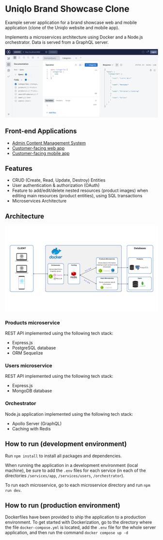 # Uniqlo Brand Showcase Clone

Example server application for a brand showcase web and mobile application (clone of the Uniqlo website and mobile app). 

Implements a microservices architecture using Docker and a Node.js orchestrator. Data is served from a GraphQL server.

![GraphQL server](./demo-graphql.PNG)

## Front-end Applications
 - [Admin Content Management System](https://github.com/ValYauw/brand-showcase-uniqlo-clone/tree/main/frontend-cms)
 - [Customer-facing web app](https://github.com/ValYauw/brand-showcase-uniqlo-clone-client-user/tree/main/frontend-landing-page)
 - [Customer-facing mobile app](https://github.com/ValYauw/brand-showcase-uniqlo-clone-client-mobile/tree/main/mobile-application)

## Features 

 - CRUD (Create, Read, Update, Destroy) Entities
 - User authentication & authorization (OAuth)
 - Feature to add/edit/delete nested resources (product images) when editing main resources (product entities), using SQL transactions
 - Microservices Architecture

## Architecture

![Microservices Architecture](tech-stack.png)

### Products microservice

REST API implemented using the following tech stack:
 - Express.js
 - PostgreSQL database
 - ORM Sequelize

### Users microservice

REST API implemented using the following tech stack:
 - Express.js
 - MongoDB database

### Orchestrator

Node.js application implemented using the following tech stack:
 - Apollo Server (GraphQL)
 - Caching with Redis

## How to run (development environment)

Run `npm install` to install all packages and dependencies.

When running the application in a development environment (local machine), be sure to add the `.env` files for each service (in each of the directories `/services/app`, `/services/users`, `/orchestrator`).

To run each microservice, go to each microservice directory and run `npm run dev`.

## How to run (production environment)

Dockerfiles have been provided to ship the application to a production environment. To get started with Dockerization, go to the directory where the file `docker-compose.yml` is located, add the `.env` file for the whole server application, and then run the command `docker compose up -d`